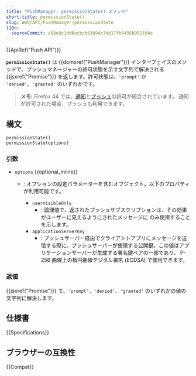```yaml
---
title: "PushManager: permissionState() メソッド"
short-title: permissionState()
slug: Web/API/PushManager/permissionState
l10n:
  sourceCommit: c58e8c1dd6ecbcb63894c7dd17fb9495b9511b4e
---
```


{{ApiRef("Push API")}}

**`permissionState()`** は {{domxref("PushManager")}} インターフェイスのメソッドで、プッシュマネージャーの許可状態を示す文字列で解決される {{jsxref("Promise")}} を返します。許可状態は、`'prompt'` か `'denied'`、`'granted'` のいずれかです。

> **メモ:** Firefox 44 では、[通知](/ja/docs/Web/API/Notifications_API)と[プッシュ](/ja/docs/Web/API/Push_API)の許可が統合されています。
> 通知が許可された場合、プッシュも利用できます。

## 構文

```js-nolint
permissionState()
permissionState(options)
```

### 引数

- `options` {{optional_inline}}

  - : オプションの設定パラメーターを含むオブジェクト。以下のプロパティが利用可能です。

    - `userVisibleOnly`
      - : 論理値で、返されたプッシュサブスクリプションは、その効果がユーザーに見えるようにされたメッセージに のみ使用することを示します。
    - `applicationServerKey`
      - : プッシュサーバー経由でクライアントアプリにメッセージを送信する際に、プッシュサーバーが使用する公開鍵。この値はアプリケーションサーバーが生成する署名鍵ペアの一部であり、 P-256 曲線上の楕円曲線デジタル署名 (ECDSA) で使用できます。

### 返値

{{jsxref("Promise")}} で、`'prompt'`、`'denied'`、`'granted'` のいずれかの値の文字列に解決します。

## 仕様書

{{Specifications}}

## ブラウザーの互換性

{{Compat}}
